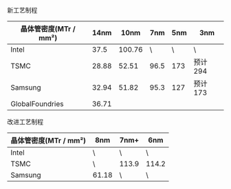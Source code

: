 

新工艺制程

| 晶体管密度(MTr / mm²) | 14nm  | 10nm   | 7nm  | 5nm  | 3nm     |
| --------------------- | ----- | ------ | ---- | ---- | ------- |
| Intel                 | 37.5  | 100.76 | \    | \    | \       |
| TSMC                  | 28.88 | 52.51  | 96.5 | 173  | 预计294 |
| Samsung               | 32.94 | 51.82  | 95.3 | 127  | 预计173 |
| GlobalFoundries       | 36.71 |        |      |      |         |

改进工艺制程

| 晶体管密度(MTr / mm²) | 8nm   | 7nm+  | 6nm   |
| --------------------- | ----- | ----- | ----- |
| Intel                 | \     | \     | \     |
| TSMC                  | \     | 113.9 | 114.2 |
| Samsung               | 61.18 | \     | \     |

